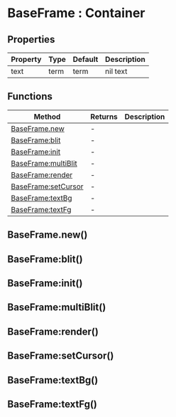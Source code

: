 # BaseFrame : Container

## Properties

|Property|Type|Default|Description|
|---|---|---|---|
|text|term|term|nil text

## Functions

|Method|Returns|Description|
|---|---|---|
|[BaseFrame.new](#BaseFrame.new)|-|
|[BaseFrame:blit](#BaseFrame:blit)|-|
|[BaseFrame:init](#BaseFrame:init)|-|
|[BaseFrame:multiBlit](#BaseFrame:multiBlit)|-|
|[BaseFrame:render](#BaseFrame:render)|-|
|[BaseFrame:setCursor](#BaseFrame:setCursor)|-|
|[BaseFrame:textBg](#BaseFrame:textBg)|-|
|[BaseFrame:textFg](#BaseFrame:textFg)|-|

## BaseFrame.new()

## BaseFrame:blit()

## BaseFrame:init()

## BaseFrame:multiBlit()

## BaseFrame:render()

## BaseFrame:setCursor()

## BaseFrame:textBg()

## BaseFrame:textFg()


